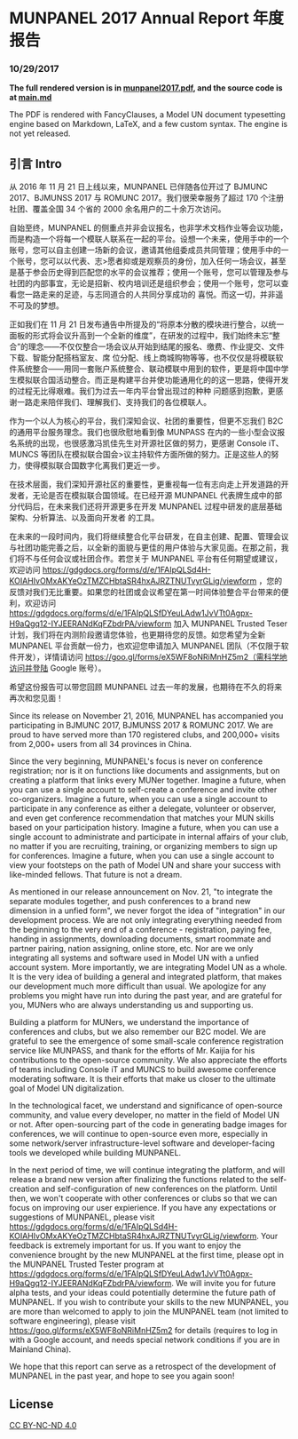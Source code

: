 # MUNPANEL 2017 Annual Report 年度报告
### 10/29/2017

**The full rendered version is in [munpanel2017.pdf](munpanel2017.pdf), and the source code is at [main.md](main.md)**

The PDF is rendered with FancyClauses, a Model UN document typesetting engine based on Markdown, LaTeX, and a few custom syntax. The engine is not yet released.

## 引言 Intro

从 2016 年 11 月 21 日上线以来，MUNPANEL 已伴随各位开过了 BJMUNC 2017、BJMUNSS 2017 与 ROMUNC 2017。我们很荣幸服务了超过 170 个注册社团、覆盖全国 34 个省的 2000 余名用户的二十余万次访问。

自始至终，MUNPANEL 的侧重点并非会议报名，也非学术文档作业等会议功能，而是构造一个将每一个模联人联系在一起的平台。设想一个未来，使用手中的一个账号，您可以自主创建一场新的会议，邀请其他组委成员共同管理；使用手中的一个账号，您可以以代表、志>愿者抑或是观察员的身份，加入任何一场会议，甚至是基于参会历史得到匹配您的水平的会议推荐；使用一个账号，您可以管理及参与社团的内部事宜，无论是招新、校内培训还是组织参会；使用一个账号，您可以查看您一路走来的足迹，与志同道合的人共同分享成功的
喜悦。而这一切，并非遥不可及的梦想。

正如我们在 11 月 21 日发布通告中所提及的“将原本分散的模块进行整合，以统一面板的形式将会议升高到一个全新的维度”，在研发的过程中，我们始终未忘“整合”的理念——不仅仅整合一场会议从开始到结尾的报名、缴费、作业提交、文件下载、智能分配搭档室友、席
位分配、线上商城购物等等，也不仅仅是将模联软件系统整合——用同一套账户系统整合、联动模联中用到的软件，更是将中国中学生模拟联合国活动整合。而正是构建平台并使功能通用化的的这一思路，使得开发的过程无比得艰难。我们为过去一年内平台曾出现过的种种
问题感到抱歉，更感谢一路走来陪伴我们、理解我们、支持我们的各位模联人。

作为一个以人为核心的平台，我们深知会议、社团的重要性，但更不忘我们 B2C 的通用平台服务理念。我们也很欣慰地看到像 MUNPASS 在内的一些小型会议报名系统的出现，也很感激冯凯佳先生对开源社区做的努力，更感谢 Console iT、MUNCS 等团队在模拟联合国会>议主持软件方面所做的努力。正是这些人的努力，使得模拟联合国数字化离我们更近一步。

在技术层面，我们深知开源社区的重要性，更重视每一位有志向走上开发道路的开发者，无论是否在模拟联合国领域。在已经开源 MUNPANEL 代表牌生成中的部分代码后，在未来我们还将开源更多在开发 MUNPANEL 过程中研发的底层基础架构、分析算法、以及面向开发者
的工具。

在未来的一段时间内，我们将继续整合化平台研发，在自主创建、配置、管理会议与社团功能完善之后，以全新的面貌与更佳的用户体验与大家见面。在那之前，我们将不与任何会议或社团合作。若您关于 MUNPANEL 平台有任何期望或建议，欢迎访问 https://gdgdocs.org/forms/d/e/1FAIpQLSd4H-KOIAHIvOMxAKYeOzTMZCHbtaSR4hxAJRZTNUTvyrGLig/viewform ，您的反馈对我们无比重要。如果您的社团或会议希望在第一时间体验整合平台带来的便利，欢迎访问 https://gdgdocs.org/forms/d/e/1FAIpQLSfDYeuLAdw1JvVTt0Agpx-H9aQgq12-IYJEERANdKqFZbdrPA/viewform 加入 MUNPANEL Trusted Teser 计划，我们将在内测阶段邀请您体验，也更期待您的反馈。如您希望为全新 MUNPANEL 平台贡献一份力，也欢迎您申请加入 MUNPANEL 团队（不仅限于软件开发），详情请访问 https://goo.gl/forms/eX5WF8oNRiMnHZ5m2（需科学地访问并登陆 Google 账号）。

希望这份报告可以带您回顾 MUNPANEL 过去一年的发展，也期待在不久的将来再次和您见面！


Since its release on November 21, 2016, MUNPANEL has accompanied you participating in BJMUNC 2017, BJMUNSS 2017 \& ROMUNC 2017. We are proud to have served more than 170 registered clubs, and 200,000+ visits from 2,000+ users from all 34 provinces in China.

Since the very beginning, MUNPANEL's focus is never on conference registration; nor is it on functions like documents and assignments, but on creating a platform that links every MUNer together. Imagine a future, when you can use a single account to self-create a conference and invite other co-organizers. Imagine a future, when you can use a single account to participate in any conference as either a delegate, volunteer or observer, and even get conference recommendation that matches your MUN skills based on your participation history. Imagine a future, when you can use a single account to administrate and participate in internal affairs of your club, no matter if you are recruiting, training, or organizing members to sign up for conferences. Imagine a future, when you can use a single account to view your footsteps on the path of Model UN and share your success with like-minded fellows. That future is not a dream.

As mentioned in our release announcement on Nov. 21, "to integrate the separate modules together, and push conferences to a brand new dimension in a unfied form", we never forgot the idea of "integration" in our development process. We are not only integrating everything needed from the beginning to the very end of a conference - registration, paying fee, handing in assignments, downloading documents, smart roommate and partner pairing, nation assigning, online store, etc. Nor are we only integrating all systems and software used in Model UN with a unfied account system. More importantly, we are integrating Model UN as a whole. It is the very idea of building a general and integrated platform, that makes our development much more difficult than usual. We apologize for any problems you might have run into during the past year, and are grateful for you, MUNers who are always understanding us and supporting us.

Building a platform for MUNers, we understand the importance of conferences and clubs, but we also remember our B2C model. We are grateful to see the emergence of some small-scale conference registration service like MUNPASS, and thank for the efforts of Mr. Kaijia for his contributions to the open-source community. We also appreciate the efforts of teams including Console iT and MUNCS to build awesome conference moderating software. It is their efforts that make us closer to the ultimate goal of Model UN digitalization.

In the technological facet, we understand and significance of open-source community, and value every developer, no matter in the field of Model UN or not. After open-sourcing part of the code in generating badge images for conferences, we will continue to open-source even more, especially in some network/server infrastructure-level software and developer-facing tools we developed while building MUNPANEL.

In the next period of time, we will continue integrating the platform, and will release a brand new version after finalizing the functions related to the self-creation and self-configuration of new conferences on the platform. Until then, we won't cooperate with other conferences or clubs so that we can focus on improving our user expierience. If you have any expectations or suggestions of MUNPANEL, please visit https://gdgdocs.org/forms/d/e/1FAIpQLSd4H-KOIAHIvOMxAKYeOzTMZCHbtaSR4hxAJRZTNUTvyrGLig/viewform. Your feedback is extremely important for us. If you want to enjoy the convenience brought by the new MUNPANEL at the first time, please opt in the MUNPANEL Trusted Tester program at https://gdgdocs.org/forms/d/e/1FAIpQLSfDYeuLAdw1JvVTt0Agpx-H9aQgq12-IYJEERANdKqFZbdrPA/viewform. We will invite you for future alpha tests, and your ideas could potentially determine the future path of MUNPANEL. If you wish to contribute your skills to the new MUNPANEL, you are more than welcomed to apply to join the MUNPANEL team (not limited to software engineering), please visit https://goo.gl/forms/eX5WF8oNRiMnHZ5m2 for details (requires to log in with a Google account, and needs special network conditions if you are in Mainland China).

We hope that this report can serve as a retrospect of the development of MUNPANEL in the past year, and hope to see you again soon!

## License
[CC BY-NC-ND 4.0](LICENSE.md)
